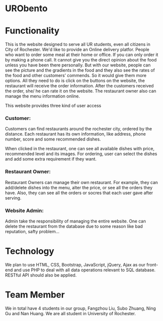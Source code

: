 URObento
========

# Functionality

This is the website designed to serve all UR students, even all citizens in City of Rochester. We'd like to provide an Online delivery platfor. People who want to order some meal at their home or office. If you can only order it by making a phone call. It cannot give you the direct opinion about the food unless you have been there personally. But with our website, people can see the picture and the gradients in the food and they also see the rates of the food and other customers’ commends. So it would give them more options. All they need to do is click on the buttons on the website, the restaurant will receive the order information. After the customers received the order, she/ he can rate it on the website. The restaurant owner also can manage the menu information online.

This website provides three kind of user access

### Customer:

Customers can find restaurants around the rochester city, ordered by the distance. Each restaurant has its own information, like address, phone number, score and some recommended dishes.

When clicked in the restaurant, one can see all available dishes with price, recommended level and its images. For ordering, user can select the dishes and add some extra requirement if they want.

### Restaurant Owner:

Restaurant Owners can manage their own restaurant. For example, they can add/delete dishes into the menu, alter the price, or see all the orders they have. Also, they can see all the orders or socres that each user gave after serving. 

### Website Admin:

Admin take the responsibility of managing the entire website. One can delete the restaurant from the database due to some reason like bad reputation, safty problem...

# Technology

We plan to use HTML, CSS, Bootstrap, JavaScript, jQuery, Ajax as our front-end and use PHP to deal with all data operations relevant to SQL database. RESTful API should also be applied.

# Team Member

We in total have 4 students in our group, Fangzhou Liu, Subo Zhuang, Ning Gu and Nan Huang. We are all student in University of Rochester. 




